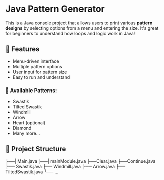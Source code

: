 # Java Pattern Generator

This is a Java console project that allows users to print various **pattern designs** by selecting options from a menu and entering the size. It's great for beginners to understand how loops and logic work in Java!

## 🧾 Features

- Menu-driven interface
- Multiple pattern options
- User input for pattern size
- Easy to run and understand

### 🧵 Available Patterns:

- Swastik
- Tilted Swastik
- Windmill
- Arrow
- Heart (optional)
- Diamond
- Many more...

## 📂 Project Structure

├──| Main.java
   ├──| mainModule.java
      ├──Clear.java
      ├──Continue.java
      ├── Swastik.java
      ├── Windmill.java
      ├── Arrow.java
      ├── TiltedSwastik.java
      └── ...
